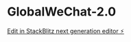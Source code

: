 # GlobalWeChat-2.0

[Edit in StackBlitz next generation editor ⚡️](https://stackblitz.com/~/github.com/Divxcode-177/GlobalWeChat-2.0)